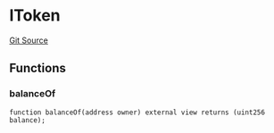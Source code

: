 # IToken
[Git Source](https://github.com/thrackle-io/Tron/blob/afc52571532b132ea1dea91ad1d1f1af07381e8a/src/token/ProtocolERC20Handler.sol)


## Functions
### balanceOf


```solidity
function balanceOf(address owner) external view returns (uint256 balance);
```

